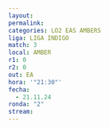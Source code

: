```yaml
---
layout: 
permalink: 
categories: LO2 EAS AMBERS
liga: LIGA INDIGO
match: 3
local: AMBER
r1: 0
r2: 0
out: EA
hora: '"21:30"'
fecha:
  - 21.11.24
ronda: "2"
stream:
---
```

